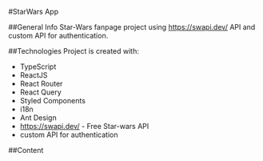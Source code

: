 #StarWars App

##General Info
Star-Wars fanpage project using https://swapi.dev/ API and custom API for authentication.

##Technologies
Project is created with:
* TypeScript
* ReactJS
* React Router
* React Query
* Styled Components
* i18n
* Ant Design
* https://swapi.dev/ - Free Star-wars API
* custom API for authentication

##Content
